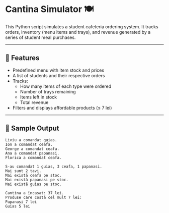 # Cantina Simulator 🍽️

This Python script simulates a student cafeteria ordering system. It tracks orders, inventory (menu items and trays), and revenue generated by a series of student meal purchases.

---

## 📌 Features

- Predefined menu with item stock and prices
- A list of students and their respective orders
- Tracks:
  - How many items of each type were ordered
  - Number of trays remaining
  - Items left in stock
  - Total revenue
- Filters and displays affordable products (≤ 7 lei)

---

## 🧪 Sample Output

```text
Liviu a comandat guias.
Ion a comandat ceafa.
George a comandat ceafa.
Ana a comandat papanasi.
Florica a comandat ceafa.

S-au comandat 1 guias, 3 ceafa, 1 papanasi.
Mai sunt 2 tavi.
Mai există ceafa pe stoc.
Mai există papanasi pe stoc.
Mai există guias pe stoc.

Cantina a încasat: 37 lei.
Produse care costă cel mult 7 lei:
Papanasi 7 lei
Guias 5 lei

